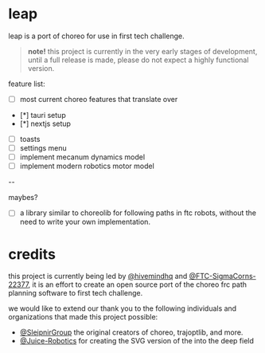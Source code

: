# leap

leap is a port of choreo for use in first tech challenge.

> **note!** this project is currently in the very early stages of development, until a full release is made, please do not expect a highly functional version.

feature list:

- [ ] most current choreo features that translate over
- [*] tauri setup
- [*] nextjs setup
- [ ] toasts
- [ ] settings menu
- [ ] implement mecanum dynamics model
- [ ] implement modern robotics motor model

--

maybes?

- [ ] a library similar to choreolib for following paths in ftc robots, without the need to write your own implementation.

# credits

this project is currently being led by [@hivemindhq](https://github.com/hivemindhq) and [@FTC-SigmaCorns-22377](https://github.com/FTC-SigmaCorns-22377), it is an effort to create an open source port of the choreo frc path planning software to first tech challenge.

we would like to extend our thank you to the following individuals and organizations that made this project possible:

- [@SleipnirGroup](https://github.com/SleipnirGroup) the original creators of choreo, trajoptlib, and more.
- [@Juice-Robotics](https://github.com/Juice-Robotics) for creating the SVG version of the into the deep field

